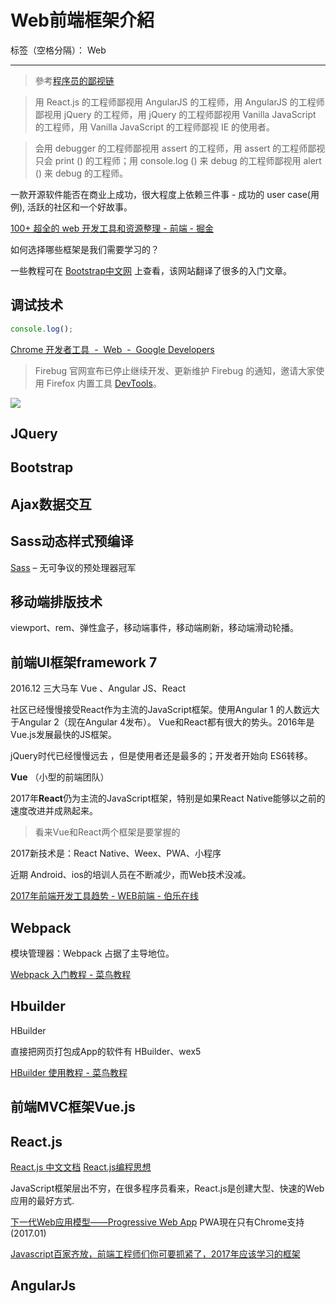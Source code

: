 ﻿# Web前端框架介紹

标签（空格分隔）： Web

---

> 參考[程序员的鄙视链](http://www.oschina.net/news/57898/despise-chain-of-programmer)

>用 React.js 的工程师鄙视用 AngularJS 的工程师，用 AngularJS 的工程师鄙视用 jQuery 的工程师，用 jQuery 的工程师鄙视用 Vanilla JavaScript  的工程师，用 Vanilla JavaScript 的工程师鄙视 IE 的使用者。

>会用 debugger 的工程师鄙视用 assert 的工程师，用 assert 的工程师鄙视只会 print () 的工程师；用 console.log () 来 debug 的工程师鄙视用 alert () 来 debug 的工程师。


一款开源软件能否在商业上成功，很大程度上依赖三件事 - 成功的 user case(用例), 活跃的社区和一个好故事。

[100+ 超全的 web 开发工具和资源整理 - 前端 - 掘金](https://juejin.im/entry/57cf641a816dfa00541feaed "100+ 超全的 web 开发工具和资源整理 - 前端 - 掘金")



如何选择哪些框架是我们需要学习的？



一些教程可在 [Bootstrap中文网](http://www.bootcss.com/ "Bootstrap中文网") 上查看，该网站翻译了很多的入门文章。



## 调试技术

```javascript
console.log();
```

[Chrome 开发者工具  -  Web  -  Google Developers](https://developers.google.com/web/tools/chrome-devtools/?hl=zh-cn)

> Firebug 官网宣布已停止继续开发、更新维护 Firebug 的通知，邀请大家使用 Firefox 内置工具 [DevTools](https://developer.mozilla.org/en-US/docs/Tools)。



![](https://10.url.cn/qqke_course_info/ajNVdqHZLLCVrJzQuGtia8FNUKIPHYM4yHa45CFjb4nunoia18sTyctwmDPlW91Kg6PqxgaxsYqiaU/)

## JQuery







## Bootstrap





## Ajax数据交互





## Sass动态样式预编译

 [Sass](http://sass-lang.com/) – 无可争议的预处理器冠军





## 移动端排版技术



viewport、rem、弹性盒子，移动端事件，移动端刷新，移动端滑动轮播。







## 前端UI框架framework 7







2016.12 三大马车  Vue 、Angular JS、React

社区已经慢慢接受React作为主流的JavaScript框架。使用Angular 1 的人数远大于Angular 2（现在Angular 4发布）。  Vue和React都有很大的势头。2016年是Vue.js发展最快的JS框架。

jQuery时代已经慢慢远去 ，但是使用者还是最多的；开发者开始向 ES6转移。

**Vue** （小型的前端团队）

2017年**React**仍为主流的JavaScript框架，特别是如果React Native能够以之前的速度改进并成熟起来。

> 看来Vue和React两个框架是要掌握的





2017新技术是：React Native、Weex、PWA、小程序

近期 Android、ios的培训人员在不断减少，而Web技术没减。

[2017年前端开发工具趋势 - WEB前端 - 伯乐在线](http://web.jobbole.com/91299/ "2017年前端开发工具趋势 - WEB前端 - 伯乐在线")

## Webpack

模块管理器：Webpack 占据了主导地位。

[Webpack 入门教程 - 菜鸟教程](http://www.runoob.com/w3cnote/webpack-tutorial.html "Webpack 入门教程 - 菜鸟教程")





## Hbuilder

HBuilder 

直接把网页打包成App的软件有 HBuilder、wex5

[HBuilder 使用教程 - 菜鸟教程](http://www.runoob.com/w3cnote/hbuilder-intro.html "HBuilder 使用教程 - 菜鸟教程")





## 前端MVC框架Vue.js










## React.js
[React.js 中文文档](http://react-china.org/t/react-js/398)
[React.js编程思想](http://html-js.com/article/2328)

JavaScript框架层出不穷，在很多程序员看来，React.js是创建大型、快速的Web应用的最好方式.








[下一代Web应用模型——Progressive Web App](http://mp.weixin.qq.com/s?src=3&timestamp=1485916696&ver=1&signature=ujCr7wuPYRnx*5Rec0jb7xumpefnNSgpWXkrf85QEaFY5AR8GUWTPVYhti7YIPjuDWCExl*2kujQiiy9KZT4nbh5GRbvoOGq3N7KmclfEvhtp5x99CCbFoiIi0K73mO74ennvEZFyIOvLjHgfxNDeiQ5eFqgwv*IjzcYR2apzOo=) PWA現在只有Chrome支持(2017.01)

[Javascript百家齐放，前端工程师们你可要抓紧了，2017年应该学习的框架](http://mp.weixin.qq.com/s?src=3&timestamp=1485916696&ver=1&signature=6qlPyxYhwmItX1j7l0lyhDT22yqZKdfHAjTaNxlCwm-aJumGUrFHe6ngOBcfyT0-Nsj6O2AOYs2omnMp5piZBHltpEvMc9sOiHOYi6842jCBDlwzl7mUm344GRHt8wPvKGUwrDhfER0yrkV4kT42Hv3JAc35rv7n5UcvUaF-4yM=)





## AngularJs
















